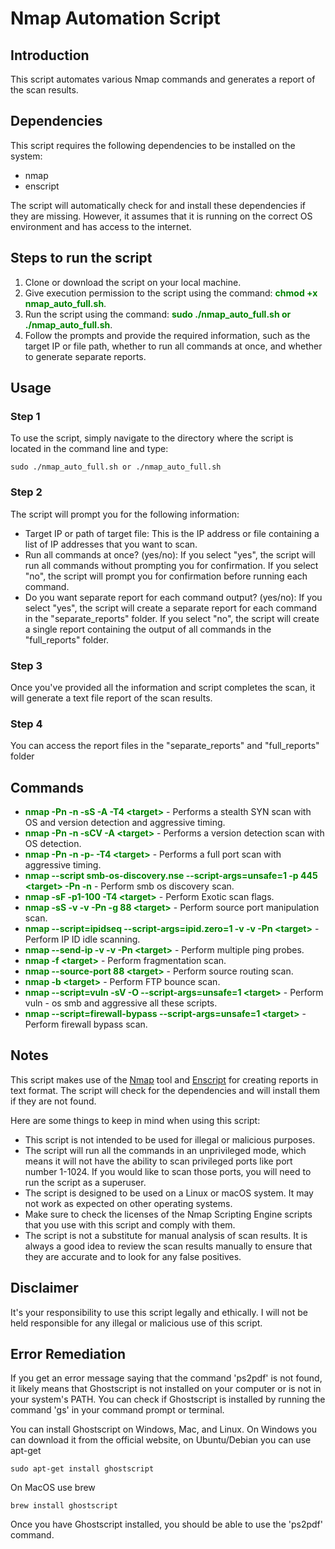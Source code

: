 <h1>Nmap Automation Script</h1>

<h2>Introduction</h2>

<p>This script automates various Nmap commands and generates a report of the scan results.</p>

<h2>Dependencies</h2>
<p>This script requires the following dependencies to be installed on the system:</p>
<ul>
  <li>nmap</li>
  <li>enscript</li>
</ul>
<p>The script will automatically check for and install these dependencies if they are missing. However, it assumes that it is running on the correct OS environment and has access to the internet.

<h2>Steps to run the script</h2>
<ol>
  <li>Clone or download the script on your local machine.</li>
  <li>Give execution permission to the script using the command: <strong style="color: green">chmod +x nmap_auto_full.sh</strong>.</li>
  <li>Run the script using the command: <strong style="color: green">sudo ./nmap_auto_full.sh or ./nmap_auto_full.sh</strong>.</li>
  <li>Follow the prompts and provide the required information, such as the target IP or file path, whether to run all commands at once, and whether to generate separate reports.</li>
</ol>
  
<h2>Usage</h2>
<h3>Step 1</h3>
<p>To use the script, simply navigate to the directory where the script is located in the command line and type: 
</p>
<pre><code>sudo ./nmap_auto_full.sh or ./nmap_auto_full.sh</code></pre>
<h3>Step 2</h3>
<p>The script will prompt you for the following information:</p>
<ul>
  <li>Target IP or path of target file: This is the IP address or file containing a list of IP addresses that you want to scan.</li>
  <li>Run all commands at once? (yes/no): If you select "yes", the script will run all commands without prompting you for confirmation. If you select "no", the script will prompt you for confirmation before running each command.</li>
  <li>Do you want separate report for each command output? (yes/no): If you select "yes", the script will create a separate report for each command in the "separate_reports" folder. If you select "no", the script will create a single report containing the output of all commands in the "full_reports" folder.</li>
</ul>
<h3>Step 3</h3>
<p> Once you've provided all the information and script completes the scan, it will generate a text file report of the scan results.</p>
<h3>Step 4</h3>
<p> You can access the report files in the "separate_reports" and "full_reports" folder </p>

<h2>Commands</h2>
<ul>
  <li><strong style="color: green">nmap -Pn -n -sS -A -T4 &lt;target&gt;</strong> - Performs a stealth SYN scan with OS and version detection and aggressive timing.</li>
  <li><strong style="color: green">nmap -Pn -n -sCV -A &lt;target&gt;</strong> - Performs a version detection scan with OS detection.</li>
  <li><strong style="color: green">nmap -Pn -n -p- -T4 &lt;target&gt;</strong> - Performs a full port scan with aggressive timing.</li>
  <li><strong style="color: green">nmap --script smb-os-discovery.nse --script-args=unsafe=1 -p 445 &lt;target> -Pn -n</strong> - Perform smb os discovery scan.</li>
  <li><strong style="color: green">nmap -sF -p1-100 -T4 &lt;target&gt;</strong> - Perform Exotic scan flags.</li>
  <li><strong style="color: green">nmap -sS -v -v -Pn -g 88 &lt;target&gt;</strong> - Perform source port manipulation scan.</li>
   <li><strong style="color: green">nmap --script=ipidseq --script-args=ipid.zero=1 -v -v -Pn &lt;target&gt;</strong> - Perform IP ID idle scanning.</li>
  <li><strong style="color: green">nmap --send-ip -v -v -Pn &lt;target&gt;</strong> - Perform multiple ping probes.</li>
   <li><strong style="color: green">nmap -f &lt;target&gt;</strong> - Perform fragmentation scan.</li>
  <li><strong style="color: green">nmap --source-port 88 &lt;target&gt;</strong> - Perform source routing scan.</li>
  <li><strong style="color: green">nmap -b &lt;target&gt;</strong> - Perform FTP bounce scan.</li>
  <li><strong style="color: green">nmap --script=vuln -sV -O --script-args=unsafe=1 &lt;target&gt;</strong> - Perform vuln - os smb and aggressive all these scripts.</li>
  <li><strong style="color: green">nmap --script=firewall-bypass --script-args=unsafe=1 &lt;target&gt;</strong> - Perform firewall bypass scan.</li>
</ul>

<h2>Notes</h2>
<p>This script makes use of the <a href="https://nmap.org/">Nmap</a> tool and <a href="http://www.gnu.org/software/enscript/">Enscript</a> for creating reports in text format. The script will check for the dependencies and will install them if they are not found.</p>
<p>Here are some things to keep in mind when using this script:</p>

<ul>
  <li>This script is not intended to be used for illegal or malicious purposes.</li>
  <li>The script will run all the commands in an unprivileged mode, which means it will not have the ability to scan privileged ports like port number 1-1024. If you would like to scan those ports, you will need to run the script as a superuser.</li>
  <li>The script is designed to be used on a Linux or macOS system. It may not work as expected on other operating systems.</li>
  <li>Make sure to check the licenses of the Nmap Scripting Engine scripts that you use with this script and comply with them.</li>
  <li>The script is not a substitute for manual analysis of scan results. It is always a good idea to review the scan results manually to ensure that they are accurate and to look for any false positives.</li>
</ul>

<h2>Disclaimer</h2>
<p>It's your responsibility to use this script legally and ethically. I will not be held responsible for any illegal or malicious use of this script.</p>

<h2>Error Remediation</h2>
<p>If you get an error message saying that the command 'ps2pdf' is not found, it likely means that Ghostscript is not installed on your computer or is not in your system's PATH. You can check if Ghostscript is installed by running the command 'gs' in your command prompt or terminal.<p>

<p>You can install Ghostscript on Windows, Mac, and Linux. On Windows you can download it from the official website, on Ubuntu/Debian you can use apt-get<p>
<pre><code>sudo apt-get install ghostscript</pre></code>

<p>On MacOS use brew</p>
<pre><code>brew install ghostscript</pre></code>

<p>Once you have Ghostscript installed, you should be able to use the 'ps2pdf' command.</p>
